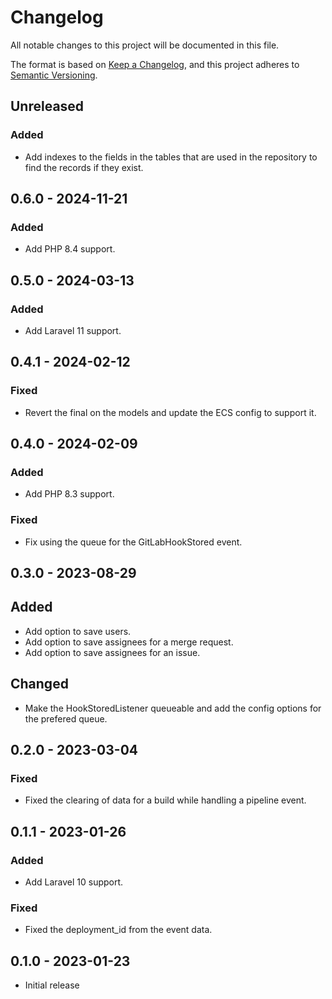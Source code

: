 # Changelog
All notable changes to this project will be documented in this file.

The format is based on [Keep a Changelog](https://keepachangelog.com/en/1.0.0/),
and this project adheres to [Semantic Versioning](https://semver.org/spec/v2.0.0.html).

## Unreleased

### Added
- Add indexes to the fields in the tables that are used in the repository to find the records if they exist.

## 0.6.0 - 2024-11-21

### Added
- Add PHP 8.4 support.


## 0.5.0 - 2024-03-13

### Added
- Add Laravel 11 support.


## 0.4.1 - 2024-02-12

### Fixed
- Revert the final on the models and update the ECS config to support it.


## 0.4.0 - 2024-02-09

### Added
- Add PHP 8.3 support.

### Fixed
- Fix using the queue for the GitLabHookStored event.


## 0.3.0 - 2023-08-29

## Added
- Add option to save users.
- Add option to save assignees for a merge request.
- Add option to save assignees for an issue.

## Changed
- Make the HookStoredListener queueable and add the config options for the prefered queue. 


## 0.2.0 - 2023-03-04

### Fixed
- Fixed the clearing of data for a build while handling a pipeline event.


## 0.1.1 - 2023-01-26

### Added
- Add Laravel 10 support.

### Fixed
- Fixed the deployment_id from the event data.


## 0.1.0 - 2023-01-23
- Initial release
